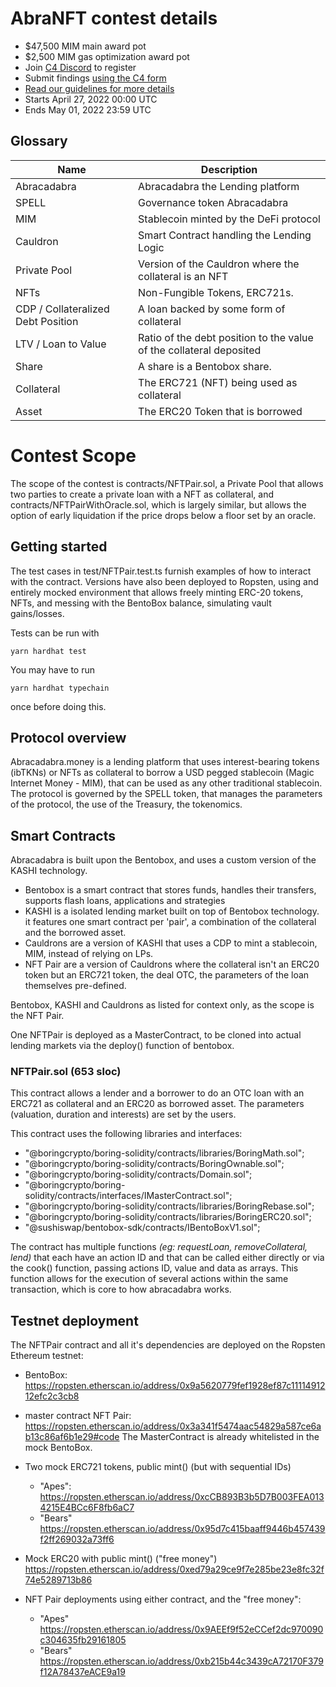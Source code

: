 # AbraNFT contest details
- $47,500 MIM main award pot
- $2,500 MIM gas optimization award pot
- Join [C4 Discord](https://discord.gg/code4rena) to register
- Submit findings [using the C4 form](https://code4rena.com/contests/2022-04-abranft-contest/submit)
- [Read our guidelines for more details](https://docs.code4rena.com/roles/wardens)
- Starts April 27, 2022 00:00 UTC
- Ends May 01, 2022 23:59 UTC

## Glossary

| Name                               | Description                                                         |
| ---------------------------------- | ------------------------------------------------------------------- |
| Abracadabra                        | Abracadabra the Lending platform                                    |
| SPELL                              | Governance token Abracadabra                                        |
| MIM                                | Stablecoin minted by the DeFi protocol                              |
| Cauldron							 | Smart Contract handling the Lending Logic                           |
| Private Pool                       | Version of the Cauldron where the collateral is an NFT              |
| NFTs                               | Non-Fungible Tokens, ERC721s.                                       |
| CDP / Collateralized Debt Position | A loan backed by some form of collateral                            |
| LTV / Loan to Value                | Ratio of the debt position to the value of the collateral deposited |
| Share                              | A share is a Bentobox share.                                        |
| Collateral                         | The ERC721 (NFT) being used as collateral                           |
| Asset                              | The ERC20 Token that is borrowed                                    |



# Contest Scope

The scope of the contest is contracts/NFTPair.sol, a Private Pool that allows two parties to create a private loan with a NFT as collateral, and contracts/NFTPairWithOracle.sol, which is largely similar, but allows the option of early liquidation if the price drops below a floor set by an oracle.

## Getting started

The test cases in test/NFTPair.test.ts furnish examples of how to interact with the contract. Versions have also been deployed to Ropsten, using and entirely mocked environment that allows freely minting ERC-20 tokens, NFTs, and messing with the BentoBox balance, simulating vault gains/losses.

Tests can be run with

    yarn hardhat test

You may have to run

    yarn hardhat typechain

once before doing this.

## Protocol overview

Abracadabra.money is a lending platform that uses interest-bearing tokens (ibTKNs) or NFTs as collateral to borrow a USD pegged stablecoin (Magic Internet Money - MIM), that can be used as any other traditional stablecoin.
The protocol is governed by the SPELL token, that manages the parameters of the protocol, the use of the Treasury, the tokenomics.


## Smart Contracts

Abracadabra is built upon the Bentobox, and uses a custom version of the KASHI technology.
- Bentobox is a smart contract that stores funds, handles their transfers, supports flash loans, applications and strategies
- KASHI is a isolated lending market built on top of Bentobox technology. it features one smart contract per 'pair', a combination of the collateral and the borrowed asset.
- Cauldrons are a version of KASHI that uses a CDP to mint a stablecoin, MIM, instead of relying on LPs.
- NFT Pair are a version of Cauldrons where the collateral isn't an ERC20 token but an ERC721 token, the deal OTC, the parameters of the loan themselves pre-defined.

Bentobox, KASHI and Cauldrons as listed for context only, as the scope is the NFT Pair.

One NFTPair is deployed as a MasterContract, to be cloned into actual lending markets via the deploy() function of bentobox.

### NFTPair.sol (653 sloc)

This contract allows a lender and a borrower to do an OTC loan with an ERC721 as collateral and an ERC20 as borrowed asset. The parameters (valuation, duration and interests) are set by the users.

This contract uses the following libraries and interfaces:
- "@boringcrypto/boring-solidity/contracts/libraries/BoringMath.sol";
- "@boringcrypto/boring-solidity/contracts/BoringOwnable.sol";
- "@boringcrypto/boring-solidity/contracts/Domain.sol";
- "@boringcrypto/boring-solidity/contracts/interfaces/IMasterContract.sol";
- "@boringcrypto/boring-solidity/contracts/libraries/BoringRebase.sol";
- "@boringcrypto/boring-solidity/contracts/libraries/BoringERC20.sol";
- "@sushiswap/bentobox-sdk/contracts/IBentoBoxV1.sol";


The contract has multiple functions _(eg: requestLoan, removeCollateral, lend)_ that each have an action ID and that can be called either directly or via the cook() function, passing actions ID, value and data as arrays. This function allows for the execution of several actions within the same transaction, which is core to how abracadabra works.

## Testnet deployment

The NFTPair contract and all it's dependencies are deployed on the Ropsten Ethereum testnet:

- BentoBox: https://ropsten.etherscan.io/address/0x9a5620779fef1928ef87c1111491212efc2c3cb8

- master contract NFT Pair: https://ropsten.etherscan.io/address/0x3a341f5474aac54829a587ce6ab13c86af6b1e29#code
The MasterContract is already whitelisted in the mock BentoBox.

- Two mock ERC721 tokens, public mint() (but with sequential IDs)
    - "Apes":
    https://ropsten.etherscan.io/address/0xcCB893B3b5D7B003FEA0134215E4BCc6F8fb6aC7
    - "Bears"
    https://ropsten.etherscan.io/address/0x95d7c415baaff9446b457439f2ff269032a73ff6

- Mock ERC20 with public mint() ("free money")
    https://ropsten.etherscan.io/address/0xed79a29ce9f7e285be23e8fc32f74e5289713b86

- NFT Pair deployments using either contract, and the "free money":
    - "Apes"
      https://ropsten.etherscan.io/address/0x9AEEf9f52eCCef2dc970090c304635fb29161805
    - "Bears"
      https://ropsten.etherscan.io/address/0xb215b44c3439cA72170F379f12A78437eACE9a19

